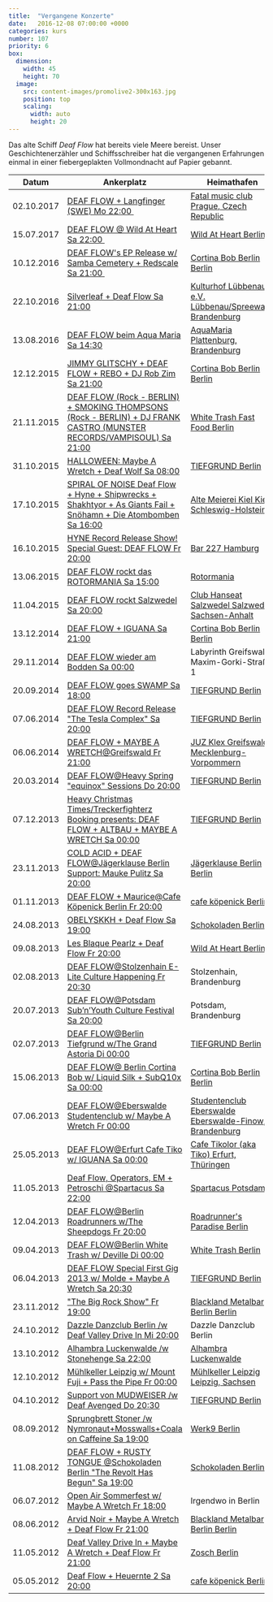 ```yaml
---
title:  "Vergangene Konzerte"
date:   2016-12-08 07:00:00 +0000
categories: kurs
number: 107
priority: 6
box:
  dimension:
    width: 45
    height: 70
  image:
    src: content-images/promolive2-300x163.jpg
    position: top
    scaling:
      width: auto
      height: 20
---
```


Das alte Schiff _Deaf Flow_ hat bereits viele Meere bereist. Unser Geschichten­erzähler und Schiffs­schreiber hat die vergangenen Erfahrungen einmal in einer fiebergeplakten Vollmondnacht auf Papier gebannt.

|**Datum**|**Ankerplatz**|**Heimathafen**|
|--- |--- |--- |
|02.10.2017|[DEAF FLOW + Langfinger (SWE) Mo 22:00 ](https://www.facebook.com/events/279316562473011/)|[Fatal music club Prague, Czech Republic](https://www.facebook.com/fatal.music.club/)|
|15.07.2017|[DEAF FLOW @ Wild At Heart Sa 22:00 ](https://www.facebook.com/events/1840293526220695/)|[Wild At Heart Berlin](https://www.facebook.com/wildatheartberlin/)|
|10.12.2016|[DEAF FLOW's EP Release w/ Samba Cemetery + Redscale Sa 21:00 ](https://www.facebook.com/events/1221993884487192/?acontext=%7B%22action_history%22%3A%22[%7B%5C%22surface%5C%22%3A%5C%22page%5C%22%2C%5C%22mechanism%5C%22%3A%5C%22main_list%5C%22%2C%5C%22extra_data%5C%22%3A%5C%22%7B%7D%5C%22%7D]%22%7D)|[Cortina Bob Berlin Berlin](https://www.facebook.com/CortinaBobBerlin/)|
|22.10.2016|[Silverleaf + Deaf Flow Sa 21:00](https://www.facebook.com/events/1034401943296493/?acontext=%7B%22action_history%22%3A%22[%7B%5C%22surface%5C%22%3A%5C%22page%5C%22%2C%5C%22mechanism%5C%22%3A%5C%22main_list%5C%22%2C%5C%22extra_data%5C%22%3A%5C%22%7B%7D%5C%22%7D]%22%7D)|[Kulturhof Lübbenau e.V. Lübbenau/Spreewald, Brandenburg](https://www.facebook.com/kulturhof.luebbenau/)|
|13.08.2016|[DEAF FLOW beim Aqua Maria Sa 14:30](https://www.facebook.com/events/1566361183656375/?acontext=%7B%22action_history%22%3A%22[%7B%5C%22surface%5C%22%3A%5C%22page%5C%22%2C%5C%22mechanism%5C%22%3A%5C%22main_list%5C%22%2C%5C%22extra_data%5C%22%3A%5C%22%7B%7D%5C%22%7D]%22%7D)|[AquaMaria Plattenburg, Brandenburg](https://www.facebook.com/aquamaria.festival/)|
|12.12.2015|[JIMMY GLITSCHY + DEAF FLOW + REBO + DJ Rob Zim Sa 21:00](https://www.facebook.com/events/628852717249600/?acontext=%7B%22action_history%22%3A%22[%7B%5C%22surface%5C%22%3A%5C%22page%5C%22%2C%5C%22mechanism%5C%22%3A%5C%22main_list%5C%22%2C%5C%22extra_data%5C%22%3A%5C%22%7B%7D%5C%22%7D]%22%7D)|[Cortina Bob Berlin Berlin](https://www.facebook.com/CortinaBobBerlin/)|
|21.11.2015|[DEAF FLOW (Rock - BERLIN) + SMOKING THOMPSONS (Rock - BERLIN) + DJ FRANK CASTRO (MUNSTER RECORDS/VAMPISOUL) Sa 21:00](https://www.facebook.com/events/385289788343412/?acontext=%7B%22action_history%22%3A%22[%7B%5C%22surface%5C%22%3A%5C%22page%5C%22%2C%5C%22mechanism%5C%22%3A%5C%22main_list%5C%22%2C%5C%22extra_data%5C%22%3A%5C%22%7B%7D%5C%22%7D]%22%7D)|[White Trаsh Fast Food Berlin](https://www.facebook.com/WhiteTrashFastFood/)|
|31.10.2015|[HALLOWEEN: Maybe A Wretch + Deaf Wolf Sa 08:00](https://www.facebook.com/events/569801159789130/?acontext=%7B%22action_history%22%3A%22[%7B%5C%22surface%5C%22%3A%5C%22page%5C%22%2C%5C%22mechanism%5C%22%3A%5C%22main_list%5C%22%2C%5C%22extra_data%5C%22%3A%5C%22%7B%7D%5C%22%7D]%22%7D)|[TIEFGRUND Berlin](https://www.facebook.com/TIEFGRUND/)|
|17.10.2015|[SPIRAL OF NOISE Deaf Flow + Hyne + Shipwrecks + Shakhtyor + As Giants Fail + Snöhamn + Die Atombomben Sa 16:00](https://www.facebook.com/events/428845057272594/?acontext=%7B%22action_history%22%3A%22[%7B%5C%22surface%5C%22%3A%5C%22page%5C%22%2C%5C%22mechanism%5C%22%3A%5C%22main_list%5C%22%2C%5C%22extra_data%5C%22%3A%5C%22%7B%7D%5C%22%7D]%22%7D)|[Alte Meierei Kiel Kiel, Schleswig-Holstein](https://www.facebook.com/altemeierei/)|
|16.10.2015|[HYNE Record Release Show! Special Guest: DEAF FLOW Fr 20:00](https://www.facebook.com/events/369857213213994/?acontext=%7B%22action_history%22%3A%22[%7B%5C%22surface%5C%22%3A%5C%22page%5C%22%2C%5C%22mechanism%5C%22%3A%5C%22main_list%5C%22%2C%5C%22extra_data%5C%22%3A%5C%22%7B%7D%5C%22%7D]%22%7D)|[Bar 227 Hamburg](https://www.facebook.com/Bar-227-94809557929/?rf=178974465568537)|
|13.06.2015|[DEAF FLOW rockt das ROTORMANIA Sa 15:00](https://www.facebook.com/events/1541202972796301/?acontext=%7B%22action_history%22%3A%22[%7B%5C%22surface%5C%22%3A%5C%22page%5C%22%2C%5C%22mechanism%5C%22%3A%5C%22main_list%5C%22%2C%5C%22extra_data%5C%22%3A%5C%22%7B%7D%5C%22%7D]%22%7D)|[Rotormania](http://zwanzig-zoll.de/rotormania/)|
|11.04.2015|[DEAF FLOW rockt Salzwedel Sa 20:00](https://www.facebook.com/events/725171820884524/?acontext=%7B%22action_history%22%3A%22[%7B%5C%22surface%5C%22%3A%5C%22page%5C%22%2C%5C%22mechanism%5C%22%3A%5C%22main_list%5C%22%2C%5C%22extra_data%5C%22%3A%5C%22%7B%7D%5C%22%7D]%22%7D)|[Club Hanseat Salzwedel Salzwedel, Sachsen-Anhalt](https://www.facebook.com/club.hanseat.salzwedel/)|
|13.12.2014|[DEAF FLOW + IGUANA Sa 21:00](https://www.facebook.com/events/271002873071843/?acontext=%7B%22action_history%22%3A%22[%7B%5C%22surface%5C%22%3A%5C%22page%5C%22%2C%5C%22mechanism%5C%22%3A%5C%22main_list%5C%22%2C%5C%22extra_data%5C%22%3A%5C%22%7B%7D%5C%22%7D]%22%7D)|[Cortina Bob Berlin Berlin](https://www.facebook.com/CortinaBobBerlin/)|
|29.11.2014|[DEAF FLOW wieder am Bodden Sa 00:00](https://www.facebook.com/events/599319480180641/?acontext=%7B%22action_history%22%3A%22[%7B%5C%22surface%5C%22%3A%5C%22page%5C%22%2C%5C%22mechanism%5C%22%3A%5C%22main_list%5C%22%2C%5C%22extra_data%5C%22%3A%5C%22%7B%7D%5C%22%7D]%22%7D)|Labyrinth Greifswald, Maxim-Gorki-Straße 1|
|20.09.2014|[DEAF FLOW goes SWAMP Sa 18:00](https://www.facebook.com/events/1559781880917540/?acontext=%7B%22action_history%22%3A%22[%7B%5C%22surface%5C%22%3A%5C%22page%5C%22%2C%5C%22mechanism%5C%22%3A%5C%22main_list%5C%22%2C%5C%22extra_data%5C%22%3A%5C%22%7B%7D%5C%22%7D]%22%7D)|[TIEFGRUND Berlin](https://www.facebook.com/TIEFGRUND/)|
|07.06.2014|[DEAF FLOW Record Release "The Tesla Complex" Sa 20:00](https://www.facebook.com/events/709518182403153/?acontext=%7B%22action_history%22%3A%22[%7B%5C%22surface%5C%22%3A%5C%22page%5C%22%2C%5C%22mechanism%5C%22%3A%5C%22main_list%5C%22%2C%5C%22extra_data%5C%22%3A%5C%22%7B%7D%5C%22%7D]%22%7D)|[TIEFGRUND Berlin](https://www.facebook.com/TIEFGRUND/)|
|06.06.2014|[DEAF FLOW + MAYBE A WRETCH@Greifswald Fr 21:00](https://www.facebook.com/events/1440611239520339/?acontext=%7B%22action_history%22%3A%22[%7B%5C%22surface%5C%22%3A%5C%22page%5C%22%2C%5C%22mechanism%5C%22%3A%5C%22main_list%5C%22%2C%5C%22extra_data%5C%22%3A%5C%22%7B%7D%5C%22%7D]%22%7D)|[JUZ Klex Greifswald, Mecklenburg-Vorpommern](https://www.facebook.com/pages/JUZ-Klex/165596656830594)|
|20.03.2014|[DEAF FLOW@Heavy Spring "equinox" Sessions Do 20:00](https://www.facebook.com/events/645986722135620/?acontext=%7B%22action_history%22%3A%22[%7B%5C%22surface%5C%22%3A%5C%22page%5C%22%2C%5C%22mechanism%5C%22%3A%5C%22main_list%5C%22%2C%5C%22extra_data%5C%22%3A%5C%22%7B%7D%5C%22%7D]%22%7D)|[TIEFGRUND Berlin](https://www.facebook.com/TIEFGRUND/)|
|07.12.2013|[Heavy Christmas Times/Treckerfighterz Booking presents: DEAF FLOW + ALTBAU + MAYBE A WRETCH Sa 00:00](https://www.facebook.com/events/316711741764687/?acontext=%7B%22action_history%22%3A%22[%7B%5C%22surface%5C%22%3A%5C%22page%5C%22%2C%5C%22mechanism%5C%22%3A%5C%22main_list%5C%22%2C%5C%22extra_data%5C%22%3A%5C%22%7B%7D%5C%22%7D]%22%7D)|[TIEFGRUND Berlin](https://www.facebook.com/TIEFGRUND/)|
|23.11.2013|[COLD ACID + DEAF FLOW@Jägerklause Berlin Support: Mauke Pulitz Sa 20:00](https://www.facebook.com/events/514688841947849/?acontext=%7B%22action_history%22%3A%22[%7B%5C%22surface%5C%22%3A%5C%22page%5C%22%2C%5C%22mechanism%5C%22%3A%5C%22main_list%5C%22%2C%5C%22extra_data%5C%22%3A%5C%22%7B%7D%5C%22%7D]%22%7D)|[Jägerklause Berlin Berlin](https://www.facebook.com/J%C3%A4gerklause-Berlin-122083534514445/)|
|01.11.2013|[DEAF FLOW + Maurice@Cafe Köpenick Berlin Fr 20:00](https://www.facebook.com/events/175949332601855/?acontext=%7B%22action_history%22%3A%22[%7B%5C%22surface%5C%22%3A%5C%22page%5C%22%2C%5C%22mechanism%5C%22%3A%5C%22main_list%5C%22%2C%5C%22extra_data%5C%22%3A%5C%22%7B%7D%5C%22%7D]%22%7D)|[cafe köpenick Berlin](https://www.facebook.com/cafekoepenick/)|
|24.08.2013|[OBELYSKKH + Deaf Flow Sa 19:00](https://www.facebook.com/events/179577305552129/?acontext=%7B%22action_history%22%3A%22[%7B%5C%22surface%5C%22%3A%5C%22page%5C%22%2C%5C%22mechanism%5C%22%3A%5C%22main_list%5C%22%2C%5C%22extra_data%5C%22%3A%5C%22%7B%7D%5C%22%7D]%22%7D)|[Schokoladen Berlin](https://www.facebook.com/schokoladen.bln/)|
|09.08.2013|[Les Blaque Pearlz + Deaf Flow Fr 20:00](https://www.facebook.com/events/352535658213334/?acontext=%7B%22action_history%22%3A%22[%7B%5C%22surface%5C%22%3A%5C%22page%5C%22%2C%5C%22mechanism%5C%22%3A%5C%22main_list%5C%22%2C%5C%22extra_data%5C%22%3A%5C%22%7B%7D%5C%22%7D]%22%7D)|[Wild At Heart Berlin](https://www.facebook.com/wildatheartberlin/)|
|02.08.2013|[DEAF FLOW@Stolzenhain E-Lite Culture Happening Fr 20:30](https://www.facebook.com/events/134286953422108/?acontext=%7B%22action_history%22%3A%22[%7B%5C%22surface%5C%22%3A%5C%22page%5C%22%2C%5C%22mechanism%5C%22%3A%5C%22main_list%5C%22%2C%5C%22extra_data%5C%22%3A%5C%22%7B%7D%5C%22%7D]%22%7D)|Stolzenhain, Brandenburg|
|20.07.2013|[DEAF FLOW@Potsdam Sub’n’Youth Culture Festival Sa 20:00](https://www.facebook.com/events/488204397894914/?acontext=%7B%22action_history%22%3A%22[%7B%5C%22surface%5C%22%3A%5C%22page%5C%22%2C%5C%22mechanism%5C%22%3A%5C%22main_list%5C%22%2C%5C%22extra_data%5C%22%3A%5C%22%7B%7D%5C%22%7D]%22%7D)|Potsdam, Brandenburg|
|02.07.2013|[DEAF FLOW@Berlin Tiefgrund w/The Grand Astoria Di 00:00](https://www.facebook.com/events/670562429626624/?acontext=%7B%22action_history%22%3A%22[%7B%5C%22surface%5C%22%3A%5C%22page%5C%22%2C%5C%22mechanism%5C%22%3A%5C%22main_list%5C%22%2C%5C%22extra_data%5C%22%3A%5C%22%7B%7D%5C%22%7D]%22%7D)|[TIEFGRUND Berlin](https://www.facebook.com/TIEFGRUND/)|
|15.06.2013|[DEAF FLOW@ Berlin Cortina Bob w/ Liquid Silk + SubQ10x Sa 00:00](https://www.facebook.com/events/384315274999320/?acontext=%7B%22action_history%22%3A%22[%7B%5C%22surface%5C%22%3A%5C%22page%5C%22%2C%5C%22mechanism%5C%22%3A%5C%22main_list%5C%22%2C%5C%22extra_data%5C%22%3A%5C%22%7B%7D%5C%22%7D]%22%7D)|[Cortina Bob Berlin Berlin](https://www.facebook.com/CortinaBobBerlin/)|
|07.06.2013|[DEAF FLOW@Eberswalde Studentenclub w/ Maybe A Wretch Fr 00:00](https://www.facebook.com/events/515081178522532/?acontext=%7B%22action_history%22%3A%22[%7B%5C%22surface%5C%22%3A%5C%22page%5C%22%2C%5C%22mechanism%5C%22%3A%5C%22main_list%5C%22%2C%5C%22extra_data%5C%22%3A%5C%22%7B%7D%5C%22%7D]%22%7D)|[Studentenclub Eberswalde Eberswalde-Finow, Brandenburg](https://www.facebook.com/studentenclub.ew/)|
|25.05.2013|[DEAF FLOW@Erfurt Cafe Tiko w/ IGUANA Sa 00:00](https://www.facebook.com/events/200426743415300/?acontext=%7B%22action_history%22%3A%22[%7B%5C%22surface%5C%22%3A%5C%22page%5C%22%2C%5C%22mechanism%5C%22%3A%5C%22main_list%5C%22%2C%5C%22extra_data%5C%22%3A%5C%22%7B%7D%5C%22%7D]%22%7D)|[Cafe Tikolor (aka Tiko) Erfurt, Thüringen](https://www.facebook.com/CafeTikolor/)|
|11.05.2013|[Deaf Flow, Operators, EM + Petroschi @Spartacus Sa 22:00](https://www.facebook.com/events/419555464797797/?acontext=%7B%22action_history%22%3A%22[%7B%5C%22surface%5C%22%3A%5C%22page%5C%22%2C%5C%22mechanism%5C%22%3A%5C%22main_list%5C%22%2C%5C%22extra_data%5C%22%3A%5C%22%7B%7D%5C%22%7D]%22%7D)|[Spartacus Potsdam](https://www.spartacus-potsdam.de)|
|12.04.2013|[DEAF FLOW@Berlin Roadrunners w/The Sheepdogs Fr 20:00](https://www.facebook.com/events/594642213880914/?acontext=%7B%22action_history%22%3A%22[%7B%5C%22surface%5C%22%3A%5C%22page%5C%22%2C%5C%22mechanism%5C%22%3A%5C%22main_list%5C%22%2C%5C%22extra_data%5C%22%3A%5C%22%7B%7D%5C%22%7D]%22%7D)|[Roadrunner's Paradise Berlin](http://www.roadrunners-paradise.de/)|
|09.04.2013|[DEAF FLOW@Berlin White Trash w/ Deville Di 00:00](https://www.facebook.com/events/399571813464801/?acontext=%7B%22action_history%22%3A%22[%7B%5C%22surface%5C%22%3A%5C%22page%5C%22%2C%5C%22mechanism%5C%22%3A%5C%22main_list%5C%22%2C%5C%22extra_data%5C%22%3A%5C%22%7B%7D%5C%22%7D]%22%7D)|[White Trash Berlin](http://www.whitetrashfastfood.com)|
|06.04.2013|[DEAF FLOW Special First Gig 2013 w/ Molde + Maybe A Wretch Sa 20:30](https://www.facebook.com/events/373613089419857/?acontext=%7B%22action_history%22%3A%22[%7B%5C%22surface%5C%22%3A%5C%22page%5C%22%2C%5C%22mechanism%5C%22%3A%5C%22main_list%5C%22%2C%5C%22extra_data%5C%22%3A%5C%22%7B%7D%5C%22%7D]%22%7D)|[TIEFGRUND Berlin](https://www.facebook.com/TIEFGRUND/)|
|23.11.2012|["The Big Rock Show" Fr 19:00](https://www.facebook.com/events/442447405799779/?acontext=%7B%22action_history%22%3A%22[%7B%5C%22surface%5C%22%3A%5C%22page%5C%22%2C%5C%22mechanism%5C%22%3A%5C%22main_list%5C%22%2C%5C%22extra_data%5C%22%3A%5C%22%7B%7D%5C%22%7D]%22%7D)|[Blackland Metalbar Berlin Berlin](https://www.facebook.com/pages/Blackland-Metalbar-Berlin/108521699215908)|
|24.10.2012|[Dazzle Danzclub Berlin /w Deaf Valley Drive In Mi 20:00](https://www.facebook.com/events/452030758152696/?acontext=%7B%22action_history%22%3A%22[%7B%5C%22surface%5C%22%3A%5C%22page%5C%22%2C%5C%22mechanism%5C%22%3A%5C%22main_list%5C%22%2C%5C%22extra_data%5C%22%3A%5C%22%7B%7D%5C%22%7D]%22%7D)|Dazzle Danzclub Berlin|
|13.10.2012|[Alhambra Luckenwalde /w Stonehenge Sa 22:00](https://www.facebook.com/events/353098971444366/?acontext=%7B%22action_history%22%3A%22[%7B%5C%22surface%5C%22%3A%5C%22page%5C%22%2C%5C%22mechanism%5C%22%3A%5C%22main_list%5C%22%2C%5C%22extra_data%5C%22%3A%5C%22%7B%7D%5C%22%7D]%22%7D)|[Alhambra Luckenwalde](https://www.facebook.com/musikundkultur/)|
|12.10.2012|[Mühlkeller Leipzig w/ Mount Fuji + Pass the Pipe Fr 00:00](https://www.facebook.com/events/206179436168777/?acontext=%7B%22action_history%22%3A%22[%7B%5C%22surface%5C%22%3A%5C%22page%5C%22%2C%5C%22mechanism%5C%22%3A%5C%22main_list%5C%22%2C%5C%22extra_data%5C%22%3A%5C%22%7B%7D%5C%22%7D]%22%7D)|[Mühlkeller Leipzig Leipzig, Sachsen](https://www.facebook.com/MuehlkellerLeipzig/)|
|04.10.2012|[Support von MUDWEISER /w Deaf Avenged Do 20:30](https://www.facebook.com/events/286585378123679/?acontext=%7B%22action_history%22%3A%22[%7B%5C%22surface%5C%22%3A%5C%22page%5C%22%2C%5C%22mechanism%5C%22%3A%5C%22main_list%5C%22%2C%5C%22extra_data%5C%22%3A%5C%22%7B%7D%5C%22%7D]%22%7D)|[TIEFGRUND Berlin](https://www.facebook.com/TIEFGRUND/)|
|08.09.2012|[Sprungbrett Stoner /w Nymronaut+Mosswalls+Coala on Caffeine Sa 19:00](https://www.facebook.com/events/408349079222847/?acontext=%7B%22action_history%22%3A%22[%7B%5C%22surface%5C%22%3A%5C%22page%5C%22%2C%5C%22mechanism%5C%22%3A%5C%22main_list%5C%22%2C%5C%22extra_data%5C%22%3A%5C%22%7B%7D%5C%22%7D]%22%7D)|[Werk9 Berlin](https://www.facebook.com/Werk9/)|
|11.08.2012|[DEAF FLOW + RUSTY TONGUE @Schokoladen Berlin "The Revolt Has Begun" Sa 19:00](https://www.facebook.com/events/118950498247339/?acontext=%7B%22action_history%22%3A%22[%7B%5C%22surface%5C%22%3A%5C%22page%5C%22%2C%5C%22mechanism%5C%22%3A%5C%22main_list%5C%22%2C%5C%22extra_data%5C%22%3A%5C%22%7B%7D%5C%22%7D]%22%7D)|[Schokoladen Berlin](https://www.facebook.com/schokoladen.bln/)|
|06.07.2012|[Open Air Sommerfest w/ Maybe A Wretch Fr 18:00](https://www.facebook.com/events/404618676247356/?acontext=%7B%22action_history%22%3A%22[%7B%5C%22surface%5C%22%3A%5C%22page%5C%22%2C%5C%22mechanism%5C%22%3A%5C%22main_list%5C%22%2C%5C%22extra_data%5C%22%3A%5C%22%7B%7D%5C%22%7D]%22%7D)|Irgendwo in Berlin|
|08.06.2012|[Arvid Noir + Maybe A Wretch + Deaf Flow Fr 21:00](https://www.facebook.com/events/896344390408765/?acontext=%7B%22action_history%22%3A%22[%7B%5C%22surface%5C%22%3A%5C%22page%5C%22%2C%5C%22mechanism%5C%22%3A%5C%22main_list%5C%22%2C%5C%22extra_data%5C%22%3A%5C%22%7B%7D%5C%22%7D]%22%7D)|[Blackland Metalbar Berlin Berlin](https://www.facebook.com/pages/Blackland-Metalbar-Berlin/108521699215908)|
|11.05.2012|[Deaf Valley Drive In + Maybe A Wretch + Deaf Flow Fr 21:00](https://www.facebook.com/events/1031383366954958/?acontext=%7B%22action_history%22%3A%22[%7B%5C%22surface%5C%22%3A%5C%22page%5C%22%2C%5C%22mechanism%5C%22%3A%5C%22main_list%5C%22%2C%5C%22extra_data%5C%22%3A%5C%22%7B%7D%5C%22%7D]%22%7D)|[Zosch Berlin](https://www.facebook.com/pages/Zosch/164755800231621)|
|05.05.2012|[Deaf Flow + Heuernte 2 Sa 20:00](https://www.facebook.com/events/742102875907826/?acontext=%7B%22action_history%22%3A%22[%7B%5C%22surface%5C%22%3A%5C%22page%5C%22%2C%5C%22mechanism%5C%22%3A%5C%22main_list%5C%22%2C%5C%22extra_data%5C%22%3A%5C%22%7B%7D%5C%22%7D]%22%7D)|[cafe köpenick Berlin](https://www.facebook.com/cafekoepenick/)|
